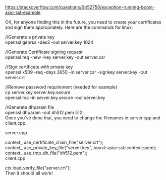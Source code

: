 https://stackoverflow.com/questions/6452756/exception-running-boost-asio-ssl-example

OK, for anyone finding this in the future, you need to create your certificates and sign them appropriately. Here are the commands for linux:  

//Generate a private key  
openssl genrsa -des3 -out server.key 1024  

//Generate Certificate signing request  
openssl req -new -key server.key -out server.csr  

//Sign certificate with private key  
openssl x509 -req -days 3650 -in server.csr -signkey server.key -out server.crt  

//Remove password requirement (needed for example)  
cp server.key server.key.secure  
openssl rsa -in server.key.secure -out server.key  

//Generate dhparam file  
openssl dhparam -out dh512.pem 512  
Once you've done that, you need to change the filenames in server.cpp and client.cpp.  

server.cpp  

context_.use_certificate_chain_file("server.crt");   
context_.use_private_key_file("server.key", boost::asio::ssl::context::pem);  
context_.use_tmp_dh_file("dh512.pem");  
client.cpp  
 
ctx.load_verify_file("server.crt");  
Then it should all work!  
